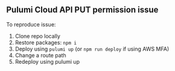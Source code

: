## Pulumi Cloud API PUT permission issue

To reproduce issue:

1. Clone repo locally
2. Restore packages: `npm i`
3. Deploy using `pulumi up` (or `npm run deploy` if using AWS MFA)
4. Change a route path
5. Redeploy using pulumi up
